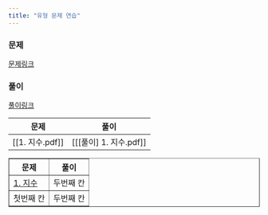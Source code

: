 ```yaml
---
title: "유형 문제 연습"
---
```

### 문제
[문제링크](https://drive.google.com/drive/folders/1P0WOPzLX3Ckxn5PX_NY3vo0GIaTkewgx)
### 풀이
[풀이링크](https://drive.google.com/drive/folders/1fbOXM93xIhCKjgg4CC21o1WWtWqE6n4R?usp=share_link)

|문제|풀이|
|---|---|
|[[1. 지수.pdf]]|[[[풀이] 1. 지수.pdf]]|

<table border="1">
<th>문제</th> <th>풀이</th> 
<tr><!-- 첫번째 줄 시작 --> 
<td><a href="/pdf/1.%20지수.pdf">1. 지수</a></td> <td>두번째 칸</td> </tr>
<!-- 첫번째 줄 끝 --> <tr><!-- 두번째 줄 시작 --> 
<td>첫번째 칸</td> <td>두번째 칸</td> </tr>
<!-- 두번째 줄 끝 --> </table>
